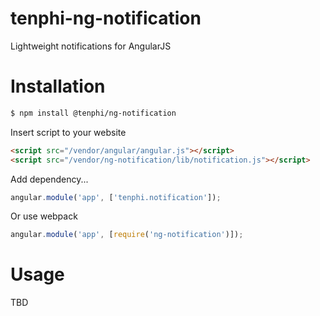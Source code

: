 # tenphi-ng-notification

Lightweight notifications for AngularJS

# Installation

```bash
$ npm install @tenphi/ng-notification
```

Insert script to your website

```html
<script src="/vendor/angular/angular.js"></script>
<script src="/vendor/ng-notification/lib/notification.js"></script>
```

Add dependency...

```javascript
angular.module('app', ['tenphi.notification']);
```

Or use webpack

```javascript
angular.module('app', [require('ng-notification')]);
```

# Usage

TBD
